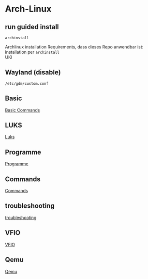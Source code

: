 # Arch-Linux

## run guided install

````
archinstall
````
 Archlinux installation Requirements, dass dieses Repo anwendbar ist:<br>
 installation per `archinstall`<br>
 UKI<br>

## Wayland (disable)

````
/etc/gdm/custom.conf 
````
## Basic

[Basic Commands](BasicCommands.md)

## LUKS

[Luks](./Luks.md)

## Programme

[Programme](./Programme.md)

## Commands

[Commands](./Commands.md)

## troubleshooting

[troubleshooting](./troubleshooting.md)

## VFIO

[VFIO](./VFIO.md)

## Qemu

[Qemu](./Qemu.md)
